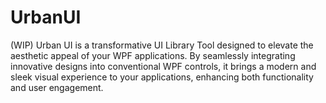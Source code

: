 # UrbanUI
(WIP) Urban UI is a transformative UI Library Tool designed to elevate the aesthetic appeal of your WPF applications. By seamlessly integrating innovative designs into conventional WPF controls, it brings a modern and sleek visual experience to your applications, enhancing both functionality and user engagement.
